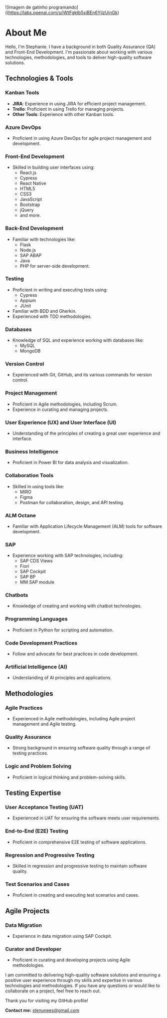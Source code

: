 ![Imagem de gatinho programando]((https://labs.openai.com/s/jWtFgktb5sjBEn6YjlzUjnGk)


# About Me

Hello, I'm Stephanie. I have a background in both Quality Assurance (QA) and Front-End Development. I'm passionate about working with various technologies, methodologies, and tools to deliver high-quality software solutions.

## Technologies & Tools

### Kanban Tools
- **JIRA**: Experience in using JIRA for efficient project management.
- **Trello**: Proficient in using Trello for managing projects.
- **Other Tools**: Experience with other Kanban tools.

### Azure DevOps
- Proficient in using Azure DevOps for agile project management and development.

### Front-End Development
- Skilled in building user interfaces using:
  - React.js
  - Cypress
  - React Native
  - HTML5
  - CSS3
  - JavaScript
  - Bootstrap
  - jQuery
  - and more.

### Back-End Development
- Familiar with technologies like:
  - Flask
  - Node.js
  - SAP ABAP
  - Java
  - PHP
  for server-side development.

### Testing
- Proficient in writing and executing tests using:
  - Cypress
  - Appium
  - JUnit
- Familiar with BDD and Gherkin.
- Experienced with TDD methodologies.

### Databases
- Knowledge of SQL and experience working with databases like:
  - MySQL
  - MongoDB

### Version Control
- Experienced with Git, GitHub, and its various commands for version control.

### Project Management
- Proficient in Agile methodologies, including Scrum.
- Experience in curating and managing projects.

### User Experience (UX) and User Interface (UI)
- Understanding of the principles of creating a great user experience and interface.

### Business Intelligence
- Proficient in Power BI for data analysis and visualization.

### Collaboration Tools
- Skilled in using tools like:
  - MIRO
  - Figma
  - Postman
  for collaboration, design, and API testing.

### ALM Octane
- Familiar with Application Lifecycle Management (ALM) tools for software development.

### SAP
- Experience working with SAP technologies, including:
  - SAP CDS Views
  - Fiori
  - SAP Cockpit
  - SAP BP
  - MM SAP module

### Chatbots
- Knowledge of creating and working with chatbot technologies.

### Programming Languages
- Proficient in Python for scripting and automation.

### Code Development Practices
- Follow and advocate for best practices in code development.

### Artificial Intelligence (AI)
- Understanding of AI principles and applications.

## Methodologies

### Agile Practices
- Experienced in Agile methodologies, including Agile project management and Agile testing.

### Quality Assurance
- Strong background in ensuring software quality through a range of testing practices.

### Logic and Problem Solving
- Proficient in logical thinking and problem-solving skills.

## Testing Expertise

### User Acceptance Testing (UAT)
- Experienced in UAT for ensuring the software meets user requirements.

### End-to-End (E2E) Testing
- Proficient in comprehensive E2E testing of software applications.

### Regression and Progressive Testing
- Skilled in regression and progressive testing to maintain software quality.

### Test Scenarios and Cases
- Proficient in creating and executing test scenarios and cases.

## Agile Projects

### Data Migration
- Experience in data migration using SAP Cockpit.

### Curator and Developer
- Proficient in curating and developing projects using Agile methodologies.

I am committed to delivering high-quality software solutions and ensuring a positive user experience through my skills and expertise in various technologies and methodologies. If you have any questions or would like to collaborate on a project, feel free to reach out.

Thank you for visiting my GitHub profile!

**Contact me:** [stenunees@gmail.com](mailto:stenunees@gmail.com)
